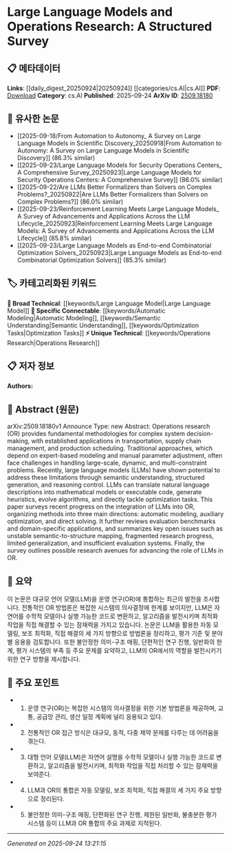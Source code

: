 <!-- KEYWORD_LINKING_METADATA:
{
  "processed_timestamp": "2025-09-24T13:21:15.075905",
  "vocabulary_version": "1.0",
  "selected_keywords": [
    "Large Language Model",
    "Operations Research",
    "Automatic Modeling",
    "Semantic Understanding",
    "Optimization Tasks"
  ],
  "rejected_keywords": [],
  "similarity_scores": {
    "Large Language Model": 0.85,
    "Operations Research": 0.78,
    "Automatic Modeling": 0.77,
    "Semantic Understanding": 0.79,
    "Optimization Tasks": 0.8
  },
  "extraction_method": "AI_prompt_based",
  "budget_applied": true,
  "candidates_json": {
    "candidates": [
      {
        "surface": "Large Language Models",
        "canonical": "Large Language Model",
        "aliases": [
          "LLMs"
        ],
        "category": "broad_technical",
        "rationale": "This term is central to the paper's theme and connects to various applications in operations research.",
        "novelty_score": 0.45,
        "connectivity_score": 0.9,
        "specificity_score": 0.7,
        "link_intent_score": 0.85
      },
      {
        "surface": "Operations Research",
        "canonical": "Operations Research",
        "aliases": [
          "OR"
        ],
        "category": "unique_technical",
        "rationale": "A key domain discussed in the paper, linking methodologies and applications.",
        "novelty_score": 0.65,
        "connectivity_score": 0.75,
        "specificity_score": 0.8,
        "link_intent_score": 0.78
      },
      {
        "surface": "Automatic Modeling",
        "canonical": "Automatic Modeling",
        "aliases": [],
        "category": "specific_connectable",
        "rationale": "Represents a specific application of LLMs in OR, facilitating connections to modeling techniques.",
        "novelty_score": 0.6,
        "connectivity_score": 0.7,
        "specificity_score": 0.75,
        "link_intent_score": 0.77
      },
      {
        "surface": "Semantic Understanding",
        "canonical": "Semantic Understanding",
        "aliases": [],
        "category": "specific_connectable",
        "rationale": "Highlights the role of LLMs in interpreting natural language, crucial for linking to NLP tasks.",
        "novelty_score": 0.55,
        "connectivity_score": 0.8,
        "specificity_score": 0.7,
        "link_intent_score": 0.79
      },
      {
        "surface": "Optimization Tasks",
        "canonical": "Optimization Tasks",
        "aliases": [],
        "category": "specific_connectable",
        "rationale": "Central to OR, this term connects LLM capabilities with optimization challenges.",
        "novelty_score": 0.5,
        "connectivity_score": 0.85,
        "specificity_score": 0.78,
        "link_intent_score": 0.8
      }
    ],
    "ban_list_suggestions": [
      "evaluation benchmarks",
      "domain-specific applications"
    ]
  },
  "decisions": [
    {
      "candidate_surface": "Large Language Models",
      "resolved_canonical": "Large Language Model",
      "decision": "linked",
      "scores": {
        "novelty": 0.45,
        "connectivity": 0.9,
        "specificity": 0.7,
        "link_intent": 0.85
      }
    },
    {
      "candidate_surface": "Operations Research",
      "resolved_canonical": "Operations Research",
      "decision": "linked",
      "scores": {
        "novelty": 0.65,
        "connectivity": 0.75,
        "specificity": 0.8,
        "link_intent": 0.78
      }
    },
    {
      "candidate_surface": "Automatic Modeling",
      "resolved_canonical": "Automatic Modeling",
      "decision": "linked",
      "scores": {
        "novelty": 0.6,
        "connectivity": 0.7,
        "specificity": 0.75,
        "link_intent": 0.77
      }
    },
    {
      "candidate_surface": "Semantic Understanding",
      "resolved_canonical": "Semantic Understanding",
      "decision": "linked",
      "scores": {
        "novelty": 0.55,
        "connectivity": 0.8,
        "specificity": 0.7,
        "link_intent": 0.79
      }
    },
    {
      "candidate_surface": "Optimization Tasks",
      "resolved_canonical": "Optimization Tasks",
      "decision": "linked",
      "scores": {
        "novelty": 0.5,
        "connectivity": 0.85,
        "specificity": 0.78,
        "link_intent": 0.8
      }
    }
  ]
}
-->

# Large Language Models and Operations Research: A Structured Survey

## 📋 메타데이터

**Links**: [[daily_digest_20250924|20250924]] [[categories/cs.AI|cs.AI]]
**PDF**: [Download](https://arxiv.org/pdf/2509.18180.pdf)
**Category**: cs.AI
**Published**: 2025-09-24
**ArXiv ID**: [2509.18180](https://arxiv.org/abs/2509.18180)

## 🔗 유사한 논문
- [[2025-09-18/From Automation to Autonomy_ A Survey on Large Language Models in Scientific Discovery_20250918|From Automation to Autonomy: A Survey on Large Language Models in Scientific Discovery]] (86.3% similar)
- [[2025-09-23/Large Language Models for Security Operations Centers_ A Comprehensive Survey_20250923|Large Language Models for Security Operations Centers: A Comprehensive Survey]] (86.0% similar)
- [[2025-09-22/Are LLMs Better Formalizers than Solvers on Complex Problems?_20250922|Are LLMs Better Formalizers than Solvers on Complex Problems?]] (86.0% similar)
- [[2025-09-23/Reinforcement Learning Meets Large Language Models_ A Survey of Advancements and Applications Across the LLM Lifecycle_20250923|Reinforcement Learning Meets Large Language Models: A Survey of Advancements and Applications Across the LLM Lifecycle]] (85.8% similar)
- [[2025-09-23/Large Language Models as End-to-end Combinatorial Optimization Solvers_20250923|Large Language Models as End-to-end Combinatorial Optimization Solvers]] (85.3% similar)

## 🏷️ 카테고리화된 키워드
**🧠 Broad Technical**: [[keywords/Large Language Model|Large Language Model]]
**🔗 Specific Connectable**: [[keywords/Automatic Modeling|Automatic Modeling]], [[keywords/Semantic Understanding|Semantic Understanding]], [[keywords/Optimization Tasks|Optimization Tasks]]
**⚡ Unique Technical**: [[keywords/Operations Research|Operations Research]]

## 📋 저자 정보

**Authors:** 

## 📄 Abstract (원문)

arXiv:2509.18180v1 Announce Type: new 
Abstract: Operations research (OR) provides fundamental methodologies for complex system decision-making, with established applications in transportation, supply chain management, and production scheduling. Traditional approaches, which depend on expert-based modeling and manual parameter adjustment, often face challenges in handling large-scale, dynamic, and multi-constraint problems. Recently, large language models (LLMs) have shown potential to address these limitations through semantic understanding, structured generation, and reasoning control. LLMs can translate natural language descriptions into mathematical models or executable code, generate heuristics, evolve algorithms, and directly tackle optimization tasks. This paper surveys recent progress on the integration of LLMs into OR, organizing methods into three main directions: automatic modeling, auxiliary optimization, and direct solving. It further reviews evaluation benchmarks and domain-specific applications, and summarizes key open issues such as unstable semantic-to-structure mapping, fragmented research progress, limited generalization, and insufficient evaluation systems. Finally, the survey outlines possible research avenues for advancing the role of LLMs in OR.

## 📝 요약

이 논문은 대규모 언어 모델(LLM)을 운영 연구(OR)에 통합하는 최근의 발전을 조사합니다. 전통적인 OR 방법론은 복잡한 시스템의 의사결정에 한계를 보이지만, LLM은 자연어를 수학적 모델이나 실행 가능한 코드로 변환하고, 알고리즘을 발전시키며 최적화 작업을 직접 해결할 수 있는 잠재력을 가지고 있습니다. 논문은 LLM을 활용한 자동 모델링, 보조 최적화, 직접 해결의 세 가지 방향으로 방법론을 정리하고, 평가 기준 및 분야별 응용을 검토합니다. 또한 불안정한 의미-구조 매핑, 단편적인 연구 진행, 일반화의 한계, 평가 시스템의 부족 등 주요 문제를 요약하고, LLM의 OR에서의 역할을 발전시키기 위한 연구 방향을 제시합니다.

## 🎯 주요 포인트

- 1. 운영 연구(OR)는 복잡한 시스템의 의사결정을 위한 기본 방법론을 제공하며, 교통, 공급망 관리, 생산 일정 계획에 널리 응용되고 있다.
- 2. 전통적인 OR 접근 방식은 대규모, 동적, 다중 제약 문제를 다루는 데 어려움을 겪는다.
- 3. 대형 언어 모델(LLM)은 자연어 설명을 수학적 모델이나 실행 가능한 코드로 변환하고, 알고리즘을 발전시키며, 최적화 작업을 직접 처리할 수 있는 잠재력을 보여준다.
- 4. LLM과 OR의 통합은 자동 모델링, 보조 최적화, 직접 해결의 세 가지 주요 방향으로 정리된다.
- 5. 불안정한 의미-구조 매핑, 단편화된 연구 진행, 제한된 일반화, 불충분한 평가 시스템 등이 LLM과 OR 통합의 주요 과제로 지적된다.


---

*Generated on 2025-09-24 13:21:15*